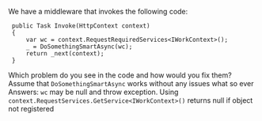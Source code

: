 We have a middleware that invokes the following code:
```
 public Task Invoke(HttpContext context)
 {
     var wc = context.RequestRequiredServices<IWorkContext>();
     _ = DoSomethingSmartAsync(wc);
     return _next(context);
 }
```
Which problem do you see in the code and how would you fix them?
Assume that `DoSomethingSmartAsync` works without any issues what so ever
Answers:
`wc` may be null and throw exception. Using `context.RequestServices.GetService<IWorkContext>()` returns null if object not registered
